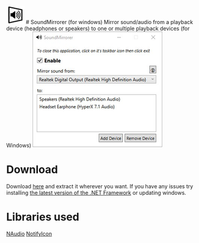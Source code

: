 ![alt text](https://github.com/cyberrex5/SoundMirrorer/blob/main/ico48.png) # SoundMirrorer (for windows)
Mirror sound/audio from a playback device (headphones or speakers) to one or multiple playback devices (for Windows)
![alt text](https://github.com/cyberrex5/SoundMirrorer/blob/main/Screenshots/sc1.jpg)

# Download
Download [here](https://github.com/cyberrex5/SoundMirrorer/releases) and extract it wherever you want.
If you have any issues try installing [the latest version of the .NET Framework](https://dotnet.microsoft.com/download/dotnet-framework/thank-you/net48-web-installer) or updating windows.

# Libraries used
[NAudio](https://github.com/naudio/NAudio)
[NotifyIcon](https://github.com/hardcodet/wpf-notifyicon)
